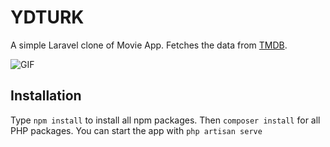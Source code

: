 # YDTURK

A simple Laravel clone of Movie App. Fetches the data from [TMDB](https://themoviedb.org/).

![GIF](https://media.giphy.com/media/q8OQB7k66txOAjQhpr/giphy.gif)

## Installation

Type `npm install` to install all npm packages. Then `composer install` for all
PHP packages. You can start the app with `php artisan serve`
